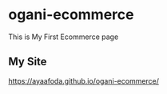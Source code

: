 # ogani-ecommerce
This is My First Ecommerce page
## My Site 
https://ayaafoda.github.io/ogani-ecommerce/
